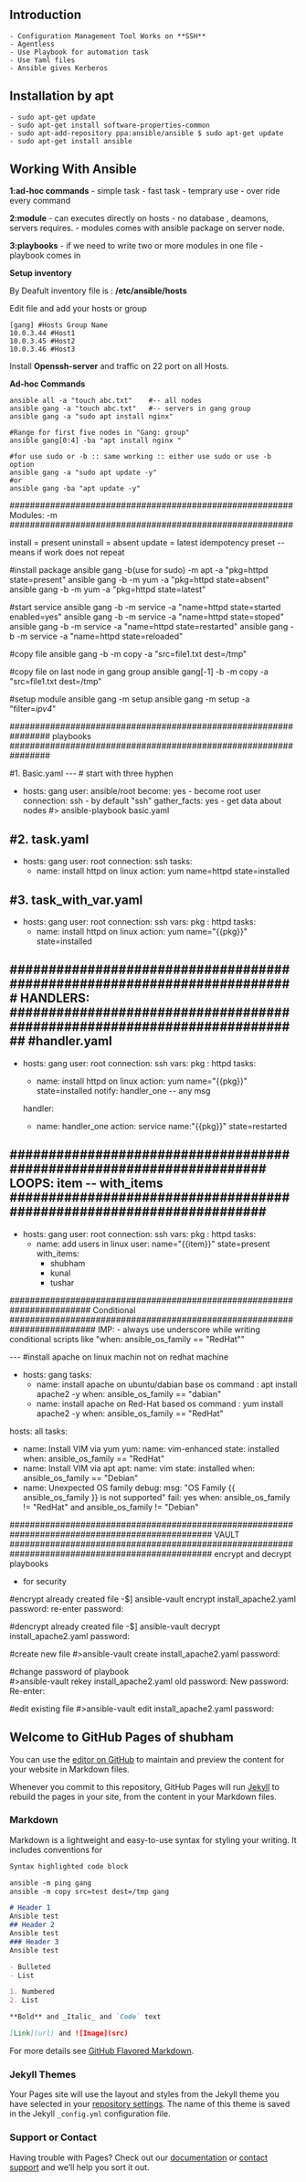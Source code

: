 ## **Introduction** 
  	- Configuration Management Tool Works on **SSH**
	- Agentless
	- Use Playbook for automation task 
	- Use Yaml files 
	- Ansible gives Kerberos 
	
## **Installation by apt**
	- sudo apt-get update 
	- sudo apt-get install software-properties-common 
	- sudo apt-add-repository ppa:ansible/ansible $ sudo apt-get update 
	- sudo apt-get install ansible


## Working With Ansible
  
  **1:ad-hoc commands**
	- simple task
	- fast task
	- temprary use
	- over ride every command

**2:module**
	- can executes directly on hosts
	- no database , deamons, servers requires.
	- modules comes with ansible package on server node.

**3:playbooks**
	- if we need to write two or more modules in one file - playbook comes in

**Setup inventory**

By Deafult inventory file is : **/etc/ansible/hosts**

Edit file and add your hosts or group

	[gang] #Hosts Group Name
	10.0.3.44 #Host1
	10.0.3.45 #Host2
	10.0.3.46 #Host3

Install **Openssh-server** and traffic on 22 port on all Hosts.


**Ad-hoc Commands**

	ansible all -a "touch abc.txt"    #-- all nodes
	ansible gang -a "touch abc.txt"   #-- servers in gang group
	ansible gang -a "sudo apt install nginx"

	#Range for first five nodes in "Gang: group"
	ansible gang[0:4] -ba "apt install nginx "

	#for use sudo or -b :: same working :: either use sudo or use -b option 
	ansible gang -a "sudo apt update -y"
	#or
	ansible gang -ba "apt update -y"


########################################################
Modules: -m
########################################################

install   = present
uninstall = absent
update    = latest
idempotency preset -- means if work does not repeat 

#install package
ansible gang -b(use for sudo) -m apt -a "pkg=httpd state=present"
ansible gang -b -m yum -a "pkg=httpd state=absent"
ansible gang -b -m yum -a "pkg=httpd state=latest"

#start service
ansible gang -b -m service -a "name=httpd state=started enabled=yes"
ansible gang -b -m service -a "name=httpd state=stoped"
ansible gang -b -m service -a "name=httpd state=restarted"
ansible gang -b -m service -a "name=httpd state=reloaded"

#copy file
ansible gang -b -m copy -a "src=file1.txt dest=/tmp"

#copy file on last node in gang group
ansible gang[-1] -b -m copy -a "src=file1.txt dest=/tmp"

#setup module
ansible gang -m setup
ansible gang -m setup -a "filter=*ipv4*"

################################################################
playbooks
################################################################

#1. Basic.yaml
--- # start with three hyphen
- hosts: gang
  user: ansible/root
  become: yes                               - become root user
  connection: ssh			    - by default "ssh"
  gather_facts: yes			    - get data about nodes
#> ansible-playbook basic.yaml  
  
#2. task.yaml
---
- hosts: gang
  user: root
  connection: ssh
  tasks:
   - name: install httpd on linux
     action: yum name=httpd state=installed
     
     
#3. task_with_var.yaml
---
- hosts: gang
  user: root
  connection: ssh
  vars:
   pkg : httpd
  tasks:
   - name: install httpd on linux
     action: yum name="{{pkg}}" state=installed
     
     
#########################################################################
HANDLERS:
##########################################################################
#handler.yaml
---
- hosts: gang
  user: root
  connection: ssh
  vars:
   pkg : httpd
  tasks:
   - name: install httpd on linux
     action: yum name="{{pkg}}" state=installed
     notify: handler_one -- any msg
  
  handler:
   - name: handler_one
     action: service name:"{{pkg}}" state=restarted

#####################################################################
LOOPS: item -- with_items
#####################################################################
---
- hosts: gang
  user: root
  connection: ssh
  vars:
   pkg : httpd
  tasks:
   - name: add users in linux
     user: name="{{item}}" state=present
     with_items:
      - shubham
      - kunal
      - tushar
   
########################################################################
Conditional
#########################################################################
IMP: 
	- always use underscore while writing conditional scripts like "when: ansible_os_family == "RedHat""



--- #install apache on linux machin not on redhat machine
- hosts: gang
  tasks:
   - name: install apache on ubuntu/dabian base os
     command : apt install apache2 -y
     when: ansible_os_family == "dabian"
   - name: install apache on Red-Hat based os
     command : yum install apache2 -y
     when: ansible_os_family == "RedHat"
     
hosts: all
tasks:
- name: Install VIM via yum
	yum:
		name: vim-enhanced
		state: installed
		when: ansible_os_family == "RedHat"
- name: Install VIM via apt
	apt:
		name: vim
		state: installed
		when: ansible_os_family == "Debian"
- name: Unexpected OS family
	debug:
	msg: "OS Family {{ ansible_os_family }} is not supported"
	fail: yes
	when: ansible_os_family != "RedHat" and ansible_os_family != "Debian"
  
  
################################################################################################
VAULT
################################################################################################
encrypt and decrypt playbooks
- for security 

#encrypt already created file
-$] ansible-vault encrypt install_apache2.yaml
password: 
re-enter password:

#dencrypt already created file
-$] ansible-vault decrypt install_apache2.yaml
password: 


#create new file 
#>ansible-vault create install_apache2.yaml
password:

#change password of playbook  
#>ansible-vault rekey install_apache2.yaml
old password:
New password:
Re-enter:


#edit existing file
#>ansible-vault edit install_apache2.yaml
password:

















## Welcome to GitHub Pages of shubham

You can use the [editor on GitHub](https://github.com/shubhampwr886/ansible/edit/master/docs/index.md) to maintain and preview the content for your website in Markdown files.

Whenever you commit to this repository, GitHub Pages will run [Jekyll](https://jekyllrb.com/) to rebuild the pages in your site, from the content in your Markdown files.

### Markdown

Markdown is a lightweight and easy-to-use syntax for styling your writing. It includes conventions for

```markdown
Syntax highlighted code block

ansible -m ping gang
ansible -m copy src=test dest=/tmp gang

# Header 1
Ansible test
## Header 2
Ansible test
### Header 3
Ansible test

- Bulleted
- List

1. Numbered
2. List

**Bold** and _Italic_ and `Code` text

[Link](url) and ![Image](src)
```

For more details see [GitHub Flavored Markdown](https://guides.github.com/features/mastering-markdown/).

### Jekyll Themes

Your Pages site will use the layout and styles from the Jekyll theme you have selected in your [repository settings](https://github.com/shubhampwr886/ansible/settings). The name of this theme is saved in the Jekyll `_config.yml` configuration file.

### Support or Contact

Having trouble with Pages? Check out our [documentation](https://docs.github.com/categories/github-pages-basics/) or [contact support](https://support.github.com/contact) and we’ll help you sort it out.
